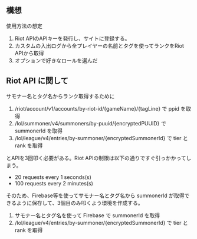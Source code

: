 ## 構想

使用方法の想定

1. Riot APIのAPIキーを発行し、サイトに登録する。
2. カスタムの入出ログから全プレイヤーの名前とタグを使ってランクをRiot APIから取得
3. オプションで好きなロールを選んだ

## Riot API に関して

サモナー名とタグ名からランク取得するために

1. /riot/account/v1/accounts/by-riot-id/{gameName}/{tagLine} で ppid を取得
2. /lol/summoner/v4/summoners/by-puuid/{encryptedPUUID} で summonerId を取得
3. /lol/league/v4/entries/by-summoner/{encryptedSummonerId} で tier と rank を取得

とAPIを3回叩く必要がある。Riot APIの制限は以下の通りですぐ引っかかってしまう。

- 20 requests every 1 seconds(s)
- 100 requests every 2 minutes(s)

そのため、Firebase等を使ってサモナー名とタグ名から summonerId が取得できるように保存して、3個目のみ叩くよう環境を作成する。

1. サモナー名とタグ名を使って Firebase で summonerId を取得
2. /lol/league/v4/entries/by-summoner/{encryptedSummonerId} で tier と rank を取得
